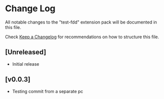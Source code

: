 # Change Log

All notable changes to the "test-fdd" extension pack will be documented in this file.

Check [Keep a Changelog](http://keepachangelog.com/) for recommendations on how to structure this file.

## [Unreleased]

- Initial release

## [v0.0.3]

- Testing commit from a separate pc
